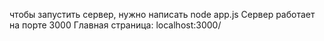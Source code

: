 чтобы запустить сервер, нужно написать node app.js
Сервер работает на порте 3000
Главная страница: localhost:3000/